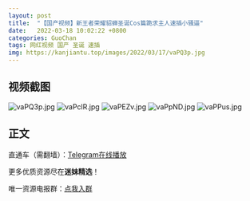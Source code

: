 ```yaml
---
layout: post
title:  "【国产视频】新王者荣耀貂蝉圣诞Cos篇跪求主人速插小骚逼"
date:   2022-03-18 10:02:22 +0800
categories: GuoChan
tags: 网红视频 国产 圣诞 速插
img: https://kanjiantu.top/images/2022/03/17/vaPQ3p.jpg
---
```



## 视频截图

![vaPQ3p.jpg](https://kanjiantu.top/images/2022/03/17/vaPQ3p.jpg)
![vaPclR.jpg](https://kanjiantu.top/images/2022/03/17/vaPclR.jpg)
![vaPEZv.jpg](https://kanjiantu.top/images/2022/03/17/vaPEZv.jpg)
![vaPpND.jpg](https://kanjiantu.top/images/2022/03/17/vaPpND.jpg)
![vaPPus.jpg](https://kanjiantu.top/images/2022/03/17/vaPPus.jpg)

## 正文

直通车（需翻墙）：[Telegram在线播放](https://t.me/mimeijingxuan/120)

更多优质资源尽在**迷妹精选**！

唯一资源电报群：[点我入群](https://t.me/mimeijingxuan)


